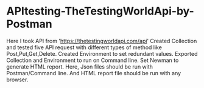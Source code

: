 # APItesting-TheTestingWorldApi-by-Postman
Here I took API from 'https://thetestingworldapi.com/api' 
Created Collection and tested five API request with different types of method like Post,Put,Get,Delete. 
Created Environment to set redundant values. 
Exported Collection and Environment to run on Command line. 
Set Newman to generate HTML report. 
Here, Json files should be run with Postman/Command line. 
And HTML report file should be run with any browser.
